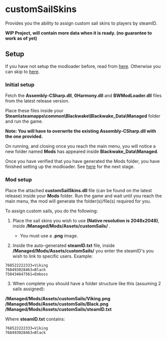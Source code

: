 # customSailSkins
Provides you the ability to assign custom sail skins to players by steamID.

**WIP Project, will contain more data when it is ready. (no guarantee to work as of yet)**

## Setup

If you have not setup the modloader before, read from [here](#initial-setup).
Otherwise you can skip to [here](#mod-setup).

### Initial setup

Fetch the **Assembly-CSharp.dll**, **0Harmony.dll** and **BWModLoader.dll** files from the latest release version.

Place these files inside your **Steam\steamapps\common\Blackwake\Blackwake_Data\Managed** folder and run the game.

**Note: You will have to overwrite the existing Assembly-CSharp.dll with the one provided.**

On running, and closing once you reach the main menu, you will notice a new folder named **Mods** has appeared inside **Blackwake_Data\Managed**.

Once you have verified that you have generated the Mods folder, you have finished setting up the modloader. See [here](#mod-setup) for the next stage.

### Mod setup

Place the attached **customSailSkins.dll** file (can be found on the latest release) inside your **Mods** folder. Run the game and wait until you reach the main menu, the mod will generate the folder(s)/file(s) required for you.

To assign custom sails, you do the following:

1. Place the sail skins you wish to use **(Native resolution is 2048x2048)**, inside **/Managed/Mods/Assets/customSails/** .
   - You must use a **.png** image.

2. Inside the auto-generated **steamID.txt** file, inside **/Managed/Mods/Assets/customSails/** you enter the steamID's you wish to link to specific users.
Example:
```
768522222333=Viking
768493028463=Black
758434647561=Emboss
```

3. When complete you should have a folder structure like this (assuming 2 sails assigned):

**/Managed/Mods/Assets/customSails/Viking.png**
**/Managed/Mods/Assets/customSails/Black.png**
**/Managed/Mods/Assets/customSails/steamID.txt**

Where **steamID.txt** contains:
```text
768522222333=Viking
768493028463=Black
```
